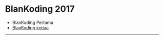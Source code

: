 # BlanKoding 2017
  * BlanKoding Pertama
  * [BlanKoding kedua](/Acara/BlanKoding2017kedua.md)

---
 



